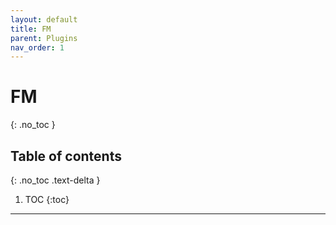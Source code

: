 ```yaml
---
layout: default
title: FM
parent: Plugins
nav_order: 1
---
```


# FM
{: .no_toc }

## Table of contents
{: .no_toc .text-delta }

1. TOC
{:toc}

---
